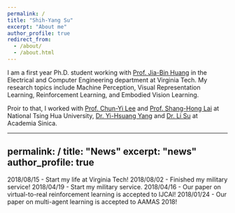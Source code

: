 ```yaml
---
permalink: /
title: "Shih-Yang Su"
excerpt: "About me"
author_profile: true
redirect_from: 
  - /about/
  - /about.html
---
```


I am a first year Ph.D. student working with [Prof. Jia-Bin Huang](https://filebox.ece.vt.edu/~jbhuang/) in the Electrical and Computer Engineering department at Virginia Tech. My research topics include Machine Perception, Visual Representation Learning, Reinforcement Learning, and Embodied Vision Learning.

Proir to that, I worked with [Prof. Chun-Yi Lee](http://cymaxwelllee.wixsite.com/elsa) and [Prof. Shang-Hong Lai](http://www.cs.nthu.edu.tw/~lai/) at National Tsing Hua University, [Dr. Yi-Hsuang Yang](http://mac.citi.sinica.edu.tw/~yang/) and [Dr. Li Su](https://sites.google.com/site/lisupage/) at Academia Sinica. 

---
permalink: /
title: "News"
excerpt: "news"
author_profile: true
---
2018/08/15 - Start my life at Virginia Tech!
2018/08/02 - Finished my military service!
2018/04/19 - Start my military service.
2018/04/16 - Our paper on virtual-to-real reinforcement learning is accepted to IJCAI!
2018/01/24 - Our paper on multi-agent learning is accepted to AAMAS 2018!


